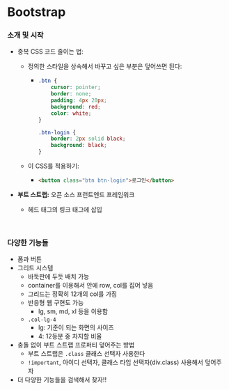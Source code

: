# Bootstrap

### 소개 및 시작

* 중복 CSS 코드 줄이는 법:

  * 정의한 스타일을 상속해서 바꾸고 싶은 부분은 덮어쓰면 된다:

    * ```css
      .btn {
          cursor: pointer;
          border: none;
          padding: 4px 20px;
          background: red;
          color: white;
      }
      
      .btn-login {
          border: 2px solid black;
          background: black;
      }
      ```

  * 이 CSS를 적용하기:

    * ```html
      <button class="btn btn-login">로그인</button>
      ```

* **부트 스트랩:** 오픈 소스 프런트엔드 프레임워크

  * 헤드 태그의 링크 태그에 삽입

<br>

### 다양한 기능들

* 폼과 버튼
* 그리드 시스템 
  * 바둑판에 두듯 배치 가능
  * container를 이용해서 안에 row, col를 집어 넣음
  * 그리드는 정확히 12개의 col를 가짐
  * 반응형 웹 구현도 가능
    * lg, sm, md, xl 등을 이용함
  * ```.col-lg-4```
    * lg: 기준이 되는 화면의 사이즈
    * 4: 12등분 중 차지할 비율
* 충돌 없이 부트 스트랩 프로퍼티 덮어주는 방법
  * 부트 스트랩은 ```.class``` 클래스 선택자 사용한다
  * ```!important```, 아이디 선택자, 클래스 타입 선택자(div.class) 사용해서 덮어주자
* 더 다양한 기능들을 검색해서 찾자!!









